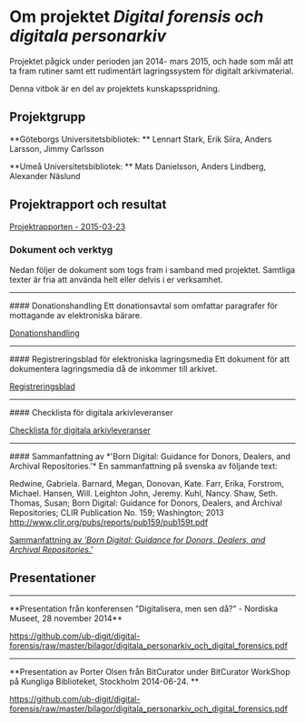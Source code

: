 # Om projektet *Digital forensis och digitala personarkiv*
Projektet pågick under perioden jan 2014- mars 2015, och hade som mål att ta fram rutiner samt ett rudimentärt lagringssystem för digitalt arkivmaterial. 

Denna vitbok är en del av projektets kunskapsspridning.

## Projektgrupp
**Göteborgs Universitetsbibliotek: ** Lennart Stark, Erik Siira, Anders Larsson, Jimmy Carlsson

**Umeå Universitetsbibliotek: ** Mats Danielsson, Anders Lindberg, Alexander Näslund 

## Projektrapport och resultat
[Projektrapporten - 2015-03-23](https://github.com/ub-digit/digital-forensis/raw/master/bilagor/projektrapport_forvarv_av_digitala_personarkiv_och_digital_forensis.pdf)

### Dokument och verktyg
Nedan följer de dokument som togs fram i samband med projektet. Samtliga texter är fria att använda helt eller delvis i er verksamhet.
<hr>
#### Donationshandling
Ett donationsavtal som omfattar paragrafer för mottagande av elektroniska bärare.

[Donationshandling](https://github.com/ub-digit/digital-forensis/raw/master/bilagor/donationshandling.pdf)
<hr>
#### Registreringsblad för elektroniska lagringsmedia
Ett dokument för att dokumentera lagringsmedia då de inkommer till arkivet.

[Registreringsblad](https://github.com/ub-digit/digital-forensis/raw/master/bilagor/elektroniska_lagringsmedia_registerblad.pdf)
<hr>
#### Checklista för digitala arkivleveranser

[Checklista för digitala arkivleveranser](https://github.com/ub-digit/digital-forensis/raw/master/bilagor/checklista_digitala_arkivleveranser.pdf)
<hr>
#### Sammanfattning av *'Born Digital: Guidance for Donors, Dealers, and Archival Repositories.'*
En sammanfattning på svenska av följande text:

Redwine, Gabriela. Barnard, Megan, Donovan, Kate. Farr, Erika, Forstrom, Michael. Hansen, Will. Leighton John, Jeremy. Kuhl, Nancy. Shaw, Seth. Thomas, Susan; Born Digital: Guidance for Donors, Dealers, and Archival Repositories; CLIR Publication No. 159; Washington; 2013
http://www.clir.org/pubs/reports/pub159/pub159t.pdf

[Sammanfattning av *'Born Digital: Guidance for Donors, Dealers, and Archival Repositories.'*](https://github.com/ub-digit/digital-forensis/raw/master/bilagor/born_digital_sammanfattning.pdf)

## Presentationer
<hr>
**Presentation från konferensen ”Digitalisera, men sen då?” -  Nordiska Museet,  28 november 2014**

https://github.com/ub-digit/digital-forensis/raw/master/bilagor/digitala_personarkiv_och_digital_forensics.pdf 
<hr>
**Presentation av Porter Olsen från BitCurator under BitCurator WorkShop på Kungliga Biblioteket, Stockholm 2014-06-24.  **

https://github.com/ub-digit/digital-forensis/raw/master/bilagor/digitala_personarkiv_och_digital_forensics.pdf 
